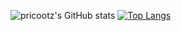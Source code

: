 ![pricootz's GitHub stats](https://github-readme-stats.vercel.app/api?username=pricootz&show_icons=true&theme=chartreuse-dark)
[![Top Langs](https://github-readme-stats.vercel.app/api/top-langs/?username=pricootz)](https://github.com/anuraghazra/github-readme-stats)
